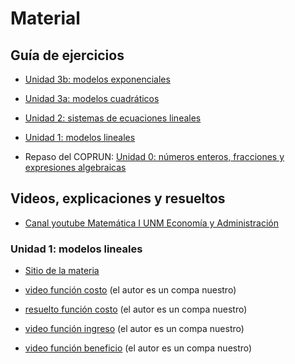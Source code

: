 # Material

## Guía de ejercicios

* [Unidad 3b: modelos exponenciales](/mate1eya2020c1/assets/pdf/Unidad3b.pdf)
* [Unidad 3a: modelos cuadráticos](/mate1eya2020c1/assets/pdf/Unidad3a.pdf)
* [Unidad 2: sistemas de ecuaciones lineales](/mate1eya2020c1/assets/pdf/Unidad2.pdf)

* [Unidad 1: modelos lineales](/mate1eya2020c1/assets/pdf/unidad1_modelosLineales.pdf)

* Repaso del COPRUN: [Unidad 0: números enteros, fracciones y expresiones algebraicas](/mate1eya2020c1/assets/pdf/unidad0_repasoAlgebraico.pdf)


## Videos, explicaciones y resueltos

* [Canal youtube Matemática I UNM Economía y Administración](https://www.youtube.com/channel/UC0IHvR2rn3WM01t51bqItCw/videos)



### Unidad 1: modelos lineales
* [Sitio de la materia](https://sites.google.com/view/m1eyaunm/unidades/unidad-1)

* [video función costo](https://youtu.be/PzbDS-1X7Cw) (el autor es un compa nuestro)

* [resuelto función costo](assets/cursada/unidad1/Problema_1_Mesas.pdf) (el autor es un compa nuestro)

* [video función ingreso](https://youtu.be/UduznG21ZYc) (el autor es un compa nuestro)

* [video función beneficio](https://youtu.be/I-XnNa37-4E) (el autor es un compa nuestro)

